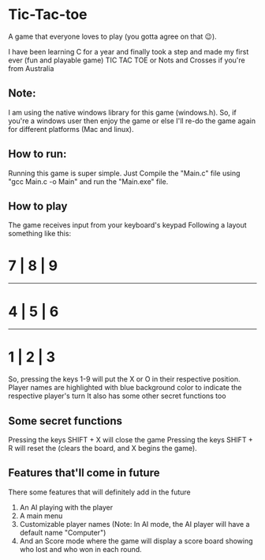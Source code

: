 # Tic-Tac-toe

A game that everyone loves to play (you gotta agree on that 😉).

I have been learning C for a year and finally took a step and made my first ever (fun and playable game) TIC TAC TOE or Nots and Crosses if you're from Australia

## Note:
I am using the native windows library for this game (windows.h). So, if you're a windows user then enjoy the game or else I'll re-do the game again for different platforms (Mac and linux).

## How to run:
Running this game is super simple. Just Compile the "Main.c" file using "gcc Main.c -o Main" and run the "Main.exe" file. 

## How to play
The game receives input from your keyboard's keypad
Following a layout something like this:

 # 7 | 8 | 9
 -----------
 # 4 | 5 | 6
 -----------
 # 1 | 2 | 3
 
So, pressing the keys 1-9 will put the X or O in their respective position. Player names are highlighted with blue background color to indicate the respective player's turn
It also has some other secret functions too 

## Some secret functions

Pressing the keys SHIFT + X will close the game
Pressing the keys SHIFT + R will reset the (clears the board, and X begins the game).

## Features that'll come in future

There some features that will definitely add in the future 
1) An AI playing with the player
2) A main menu
3) Customizable player names (Note: In AI mode, the AI player will have a default name "Computer")
4) And an Score mode where the game will display a score board showing who lost and who won in each round.
